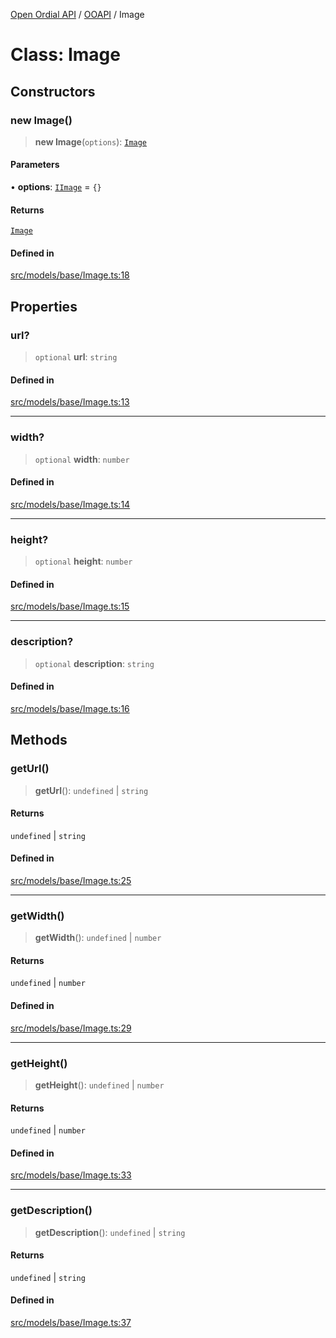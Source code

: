 [Open Ordial API](../../README.md) / [OOAPI](../README.md) / Image

# Class: Image

## Constructors

### new Image()

> **new Image**(`options`): [`Image`](Image.md)

#### Parameters

• **options**: [`IImage`](../interfaces/IImage.md) = `{}`

#### Returns

[`Image`](Image.md)

#### Defined in

[src/models/base/Image.ts:18](https://github.com/open-ordinal/open-ordinal-api/blob/727b99edb71d9e2feb76fbc2eae8d4b22e6a8312/src/models/base/Image.ts#L18)

## Properties

### url?

> `optional` **url**: `string`

#### Defined in

[src/models/base/Image.ts:13](https://github.com/open-ordinal/open-ordinal-api/blob/727b99edb71d9e2feb76fbc2eae8d4b22e6a8312/src/models/base/Image.ts#L13)

***

### width?

> `optional` **width**: `number`

#### Defined in

[src/models/base/Image.ts:14](https://github.com/open-ordinal/open-ordinal-api/blob/727b99edb71d9e2feb76fbc2eae8d4b22e6a8312/src/models/base/Image.ts#L14)

***

### height?

> `optional` **height**: `number`

#### Defined in

[src/models/base/Image.ts:15](https://github.com/open-ordinal/open-ordinal-api/blob/727b99edb71d9e2feb76fbc2eae8d4b22e6a8312/src/models/base/Image.ts#L15)

***

### description?

> `optional` **description**: `string`

#### Defined in

[src/models/base/Image.ts:16](https://github.com/open-ordinal/open-ordinal-api/blob/727b99edb71d9e2feb76fbc2eae8d4b22e6a8312/src/models/base/Image.ts#L16)

## Methods

### getUrl()

> **getUrl**(): `undefined` \| `string`

#### Returns

`undefined` \| `string`

#### Defined in

[src/models/base/Image.ts:25](https://github.com/open-ordinal/open-ordinal-api/blob/727b99edb71d9e2feb76fbc2eae8d4b22e6a8312/src/models/base/Image.ts#L25)

***

### getWidth()

> **getWidth**(): `undefined` \| `number`

#### Returns

`undefined` \| `number`

#### Defined in

[src/models/base/Image.ts:29](https://github.com/open-ordinal/open-ordinal-api/blob/727b99edb71d9e2feb76fbc2eae8d4b22e6a8312/src/models/base/Image.ts#L29)

***

### getHeight()

> **getHeight**(): `undefined` \| `number`

#### Returns

`undefined` \| `number`

#### Defined in

[src/models/base/Image.ts:33](https://github.com/open-ordinal/open-ordinal-api/blob/727b99edb71d9e2feb76fbc2eae8d4b22e6a8312/src/models/base/Image.ts#L33)

***

### getDescription()

> **getDescription**(): `undefined` \| `string`

#### Returns

`undefined` \| `string`

#### Defined in

[src/models/base/Image.ts:37](https://github.com/open-ordinal/open-ordinal-api/blob/727b99edb71d9e2feb76fbc2eae8d4b22e6a8312/src/models/base/Image.ts#L37)
